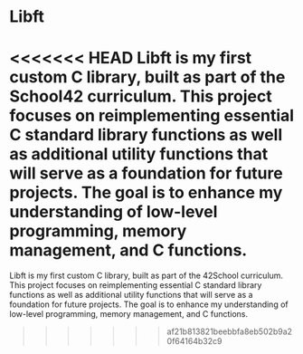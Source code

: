 # Libft

<<<<<<< HEAD
Libft is my first custom C library, built as part of the School42 curriculum. This project focuses on reimplementing essential C standard library functions as well as additional utility functions that will serve as a foundation for future projects. The goal is to enhance my understanding of low-level programming, memory management, and C functions.
=======
Libft is my first custom C library, built as part of the 42School curriculum. This project focuses on reimplementing essential C standard library functions as well as additional utility functions that will serve as a foundation for future projects. The goal is to enhance my understanding of low-level programming, memory management, and C functions.
>>>>>>> af21b813821beebbfa8eb502b9a20f64164b32c9

